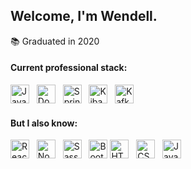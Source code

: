 
## Welcome, I'm Wendell.

:books: Graduated in 2020  

#### Current professional stack: <br>
<img height="30" alt="Java" src="https://img.shields.io/badge/Java-ED8B00?style=for-the-badge&logo=java&logoColor=white"> &nbsp;
<img height="30" alt="Docker" src="https://img.shields.io/badge/Docker-2CA5E0?style=for-the-badge&logo=docker&logoColor=white"> &nbsp;
<img height="30" alt="SpringBoot" src="https://img.shields.io/badge/Spring_Boot-F2F4F9?style=for-the-badge&logo=spring-boot"> &nbsp;
<img height="30" alt="Kibana" src="https://img.shields.io/badge/Kibana-005571?style=for-the-badge&logo=Kibana&logoColor=white"> &nbsp;
<img height="30" alt="Kafka" src="https://img.shields.io/badge/Apache_Kafka-231F20?style=for-the-badge&logo=apache-kafka&logoColor=white"> &nbsp;


#### But I also know: <br>
<img height="30" alt="React" src="https://img.shields.io/badge/React-20232A?style=for-the-badge&logo=react&logoColor=61DAFB"> &nbsp;
<img height="30" alt="Node" src="https://img.shields.io/badge/Node.js-43853D?style=for-the-badge&logo=node-dot-js&logoColor=white"> &nbsp;
<img height="30" alt="Sass" src="https://img.shields.io/badge/Sass-CC6699?style=for-the-badge&logo=sass&logoColor=white"> &nbsp;
<img height="30" alt="Bootstrap" src="https://img.shields.io/badge/Bootstrap-563D7C?style=for-the-badge&logo=bootstrap&logoColor=white">
<img height="30" alt="HTML5" src="https://img.shields.io/badge/HTML5-E34F26?style=for-the-badge&logo=html5&logoColor=white"> &nbsp;
<img height="30" alt="CSS3" src="https://img.shields.io/badge/CSS3-1572B6?style=for-the-badge&logo=css3&logoColor=white"> &nbsp;
<img height="30" alt="JavaScript" src="https://img.shields.io/badge/JavaScript-F7DF1E?style=for-the-badge&logo=javascript&logoColor=black">&nbsp;
